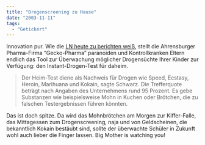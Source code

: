 ```yaml
---
title: "Drogenscreening zu Hause"
date: "2003-11-11"
tags:
  - "Getickert"
---
```


Innovation pur. Wie die [LN heute zu berichten weiß](http://www.nordclick.de/news/archiv/?id=1265144 "NordClick: Drogentest im Heimlabor"), stellt die Ahrensburger Pharma-Firma “Gecko-Pharma” paranoiden und Kontrollkranken Eltern endlich das Tool zur Überwachung möglicher Drogensüchte Ihrer Kinder zur Verfügung: den Instant-Drogen-Test für daheim.

> Der Heim-Test diene als Nachweis für Drogen wie Speed, Ecstasy, Heroin, Marihuana und Kokain, sagte Schwarz. Die Trefferquote beträgt nach Angaben des Unternehmens rund 95 Prozent. Es gebe Substanzen wie beispielsweise Mohn in Kuchen oder Brötchen, die zu falschen Testergebnissen führen könnten.

Das ist doch spitze. Da wird das Mohnbrötchen am Morgen zur Kiffer-Falle, das Mittagessen zum Drogenscreening, naja und von Geldscheinen, die bekanntlich Kokain bestäubt sind, sollte der überwachte Schüler in Zukunft wohl auch lieber die Finger lassen. Big Mother is watching you!
